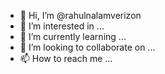- 👋 Hi, I’m @rahulnalamverizon
- 👀 I’m interested in ...
- 🌱 I’m currently learning ...
- 💞️ I’m looking to collaborate on ...
- 📫 How to reach me ...

<!---
rahulnalamverizon/rahulnalamverizon is a ✨ special ✨ repository because its `README.md` (this file) appears on your GitHub profile.
You can click the Preview link to take a look at your changes.
--->
